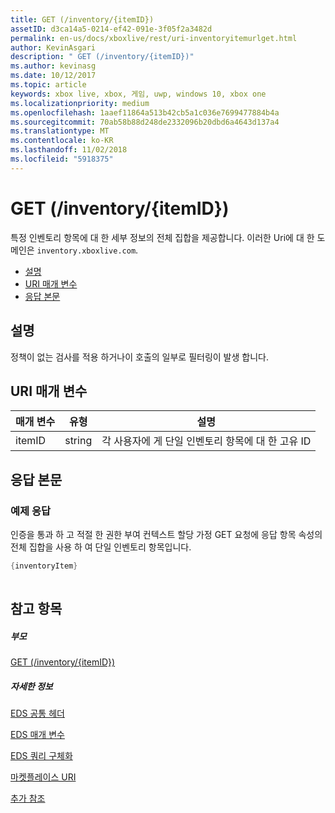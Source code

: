```yaml
---
title: GET (/inventory/{itemID})
assetID: d3ca14a5-0214-ef42-091e-3f05f2a3482d
permalink: en-us/docs/xboxlive/rest/uri-inventoryitemurlget.html
author: KevinAsgari
description: " GET (/inventory/{itemID})"
ms.author: kevinasg
ms.date: 10/12/2017
ms.topic: article
keywords: xbox live, xbox, 게임, uwp, windows 10, xbox one
ms.localizationpriority: medium
ms.openlocfilehash: 1aaef11864a513b42cb5a1c036e7699477884b4a
ms.sourcegitcommit: 70ab58b88d248de2332096b20dbd6a4643d137a4
ms.translationtype: MT
ms.contentlocale: ko-KR
ms.lasthandoff: 11/02/2018
ms.locfileid: "5918375"
---
```

# <a name="get-inventoryitemid"></a>GET (/inventory/{itemID})
특정 인벤토리 항목에 대 한 세부 정보의 전체 집합을 제공합니다. 이러한 Uri에 대 한 도메인은 `inventory.xboxlive.com`.
 
  * [설명](#ID4EX)
  * [URI 매개 변수](#ID4EAB)
  * [응답 본문](#ID4ELB)
 
<a id="ID4EX"></a>

 
## <a name="remarks"></a>설명
 
정책이 없는 검사를 적용 하거나이 호출의 일부로 필터링이 발생 합니다.
  
<a id="ID4EAB"></a>

 
## <a name="uri-parameters"></a>URI 매개 변수
 
| 매개 변수| 유형| 설명| 
| --- | --- | --- | 
| itemID| string| 각 사용자에 게 단일 인벤토리 항목에 대 한 고유 ID| 
  
<a id="ID4ELB"></a>

 
## <a name="response-body"></a>응답 본문
 
<a id="ID4ERB"></a>

 
### <a name="sample-response"></a>예제 응답
 
인증을 통과 하 고 적절 한 권한 부여 컨텍스트 할당 가정 GET 요청에 응답 항목 속성의 전체 집합을 사용 하 여 단일 인벤토리 항목입니다.
 

```cpp
{inventoryItem}
         
```

   
<a id="ID4E4B"></a>

 
## <a name="see-also"></a>참고 항목
 
<a id="ID4E6B"></a>

 
##### <a name="parent"></a>부모 

[GET (/inventory/{itemID})]()

  
<a id="ID4EJC"></a>

 
##### <a name="further-information"></a>자세한 정보 

[EDS 공통 헤더](../../additional/edscommonheaders.md)

 [EDS 매개 변수](../../additional/edsparameters.md)

 [EDS 쿼리 구체화](../../additional/edsqueryrefiners.md)

 [마켓플레이스 URI](atoc-reference-marketplace.md)

 [추가 참조](../../additional/atoc-xboxlivews-reference-additional.md)

   